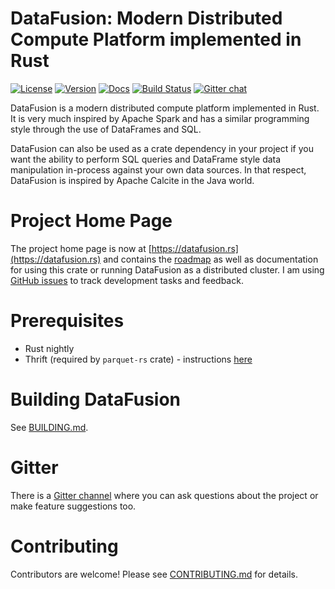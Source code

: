 # DataFusion: Modern Distributed Compute Platform implemented in Rust

[![License](https://img.shields.io/badge/License-Apache%202.0-blue.svg)](https://opensource.org/licenses/Apache-2.0)
[![Version](https://img.shields.io/crates/v/datafusion.svg)](https://crates.io/crates/datafusion)
[![Docs](https://docs.rs/datafusion/badge.svg)](https://docs.rs/datafusion)
[![Build Status](https://travis-ci.org/datafusion-rs/datafusion.svg?branch=master)](https://travis-ci.org/datafusion-rs/datafusion)
[![Gitter chat](https://badges.gitter.im/gitterHQ/gitter.png)](https://gitter.im/datafusion-rs)

DataFusion is a modern distributed compute platform implemented in Rust. It is very much inspired by Apache Spark and has a similar programming style through the use of DataFrames and SQL.

DataFusion can also be used as a crate dependency in your project if you want the ability to perform SQL queries and DataFrame style data manipulation in-process against your own data sources. In that respect, DataFusion is inspired by Apache Calcite in the Java world.

# Project Home Page

The project home page is now at [https://datafusion.rs](https://datafusion.rs) and contains the [roadmap](https://datafusion.rs/roadmap) as well as documentation for using this crate or running DataFusion as a distributed cluster. I am using [GitHub issues](https://github.com/andygrove/datafusion-rs/issues) to track development tasks and feedback.

# Prerequisites

- Rust nightly
- Thrift (required by `parquet-rs` crate) - instructions [here](https://github.com/sunchao/parquet-rs/)

# Building DataFusion

See [BUILDING.md](/BUILDING.md).

# Gitter

There is a [Gitter channel](https://gitter.im/datafusion-rs/Lobby) where you can ask questions about the project or make feature suggestions too.


# Contributing

Contributors are welcome! Please see [CONTRIBUTING.md](/CONTRIBUTING.md) for details.



 
